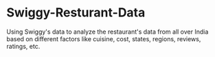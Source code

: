 # Swiggy-Resturant-Data
Using Swiggy's data to analyze the restaurant's data from all over India based on different factors like cuisine, cost, states, regions, reviews, ratings, etc.
